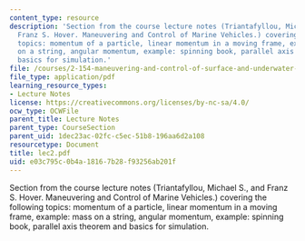```yaml
---
content_type: resource
description: 'Section from the course lecture notes (Triantafyllou, Michael S., and
  Franz S. Hover. Maneuvering and Control of Marine Vehicles.) covering the following
  topics: momentum of a particle, linear momentum in a moving frame, example: mass
  on a string, angular momentum, example: spinning book, parallel axis theorem and
  basics for simulation.'
file: /courses/2-154-maneuvering-and-control-of-surface-and-underwater-vehicles-13-49-fall-2004/e03c795c0b4a18167b28f93256ab201f_lec2.pdf
file_type: application/pdf
learning_resource_types:
- Lecture Notes
license: https://creativecommons.org/licenses/by-nc-sa/4.0/
ocw_type: OCWFile
parent_title: Lecture Notes
parent_type: CourseSection
parent_uid: 1dec23ac-02fc-c5ec-51b8-196aa6d2a108
resourcetype: Document
title: lec2.pdf
uid: e03c795c-0b4a-1816-7b28-f93256ab201f
---
```

Section from the course lecture notes (Triantafyllou, Michael S., and Franz S. Hover. Maneuvering and Control of Marine Vehicles.) covering the following topics: momentum of a particle, linear momentum in a moving frame, example: mass on a string, angular momentum, example: spinning book, parallel axis theorem and basics for simulation.